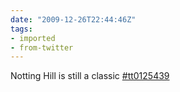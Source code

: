 ```yaml
---
date: "2009-12-26T22:44:46Z"
tags:
- imported
- from-twitter
---
```

Notting Hill is still a classic [#tt0125439](https://imdb.com/title/tt0125439)
